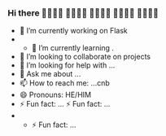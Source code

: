 ### Hi there 👋👋👋👋  👋👋👋👋  👋👋👋👋   👋👋👋👋 👋👋👋👋 
<!--  
<!-- 
**xpow1/xpow1** is a ✨ _special_ ✨ repository because its `README.md` (this file) appears on your GitHub profile. Here are some ideas to get you started:-->



- 🔭 I’m currently working on Flask
- - 🌱 I’m currently learning .
- 👯 I’m looking to collaborate on projects
- 🤔 I’m looking for help with ...
- 💬 Ask me about ...
- 📫 How to reach me: ...cnb
- 😄 Pronouns: HE/HIM
- ⚡ Fun fact: ...  ⚡ Fun fact: ...
- - ⚡ Fun fact: ...

